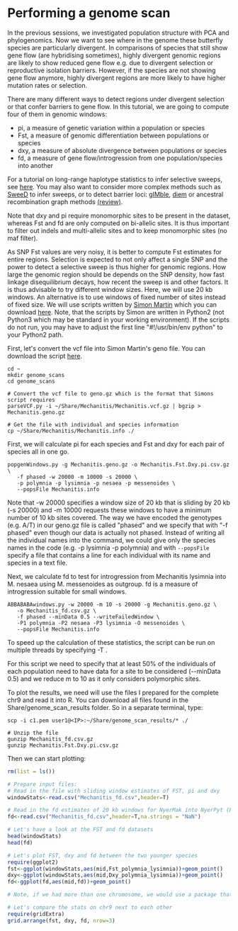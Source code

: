 # Performing a genome scan

In the previous sessions, we investigated population structure with PCA and phylogenomics. Now we want to see where in the genome these butterfly species are particularly divergent. In comparisons of species that still show gene flow (are hybridising sometimes), highly divergent genomic regions are likely to show reduced gene flow e.g. due to divergent selection or reproductive isolation barriers. However, if the species are not showing gene flow anymore, highly divergent regions are more likely to have higher mutation rates or selection.

There are many different ways to detect regions under divergent selection or that confer barriers to gene flow. In this tutorial, we are going to compute four of them in genomic windows:
- pi, a measure of genetic variation within a population or species
- Fst, a measure of genomic differentiation between populations or species
- dxy, a measure of absolute divergence between populations or species
- fd, a measure of gene flow/introgression from one population/species into another

For a tutorial on long-range haplotype statistics to infer selective sweeps, see [here](https://speciationgenomics.github.io/haplotypes/). You may also want to consider more complex methods such as [SweeD](https://academic.oup.com/mbe/article/30/9/2224/999783#74416771) to infer sweeps, or to detect barrier loci: [gIMble](https://europepmc.org/article/ppr/ppr564457), [diem](https://www.biorxiv.org/content/10.1101/2022.03.24.485605v3) or ancestral recombination graph methods [(review)](https://academic.oup.com/genetics/article/221/1/iyac044/6554197).

Note that dxy and pi require monomorphic sites to be present in the dataset, whereas Fst and fd are only computed on bi-allelic sites. It is thus important to filter out indels and multi-allelic sites and to keep monomorphic sites (no maf filter).

As SNP Fst values are very noisy, it is better to compute Fst estimates for entire regions. Selection is expected to not only affect a single SNP and the power to detect a selective sweep is thus higher for genomic regions. How large the genomic region should be depends on the SNP density, how fast linkage disequilibrium decays, how recent the sweep is and other factors. It is thus advisable to try different window sizes. Here, we will use 20 kb windows. An alternative is to use windows of fixed number of sites instead of fixed size. We will use scripts written by [Simon Martin](https://simonmartinlab.org/) which you can download [here](https://github.com/simonhmartin/genomics_general).
Note, that the scripts by Simon are written in Python2 (not Python3 which may be standard in your working environment). If the scripts do not run, you may have to adjust the first line "#!/usr/bin/env python" to your Python2 path.

First, let's convert the vcf file into Simon Martin's geno file. You can download the script [here](https://github.com/simonhmartin/genomics_general/raw/master/VCF_processing/parseVCF.py).

```shell
cd ~
mkdir genome_scans
cd genome_scans

# Convert the vcf file to geno.gz which is the format that Simons script requires
parseVCF.py -i ~/Share/Mechanitis/Mechanitis.vcf.gz | bgzip > Mechanitis.geno.gz

# Get the file with individual and species information
cp ~/Share/Mechanitis/Mechanitis.info ./
```

First, we will calculate pi for each species and Fst and dxy for each pair of species all in one go.
```shell
popgenWindows.py -g Mechanitis.geno.gz -o Mechanitis.Fst.Dxy.pi.csv.gz \
   -f phased -w 20000 -m 10000 -s 20000 \
   -p polymnia -p lysimnia -p nesaea -p messenoides \
   --popsFile Mechanitis.info
```

Note that -w 20000 specifies a window size of 20 kb that is sliding by 20 kb (-s 20000) and -m 10000 requests these windows to have a minimum number of 10 kb sites covered. The way we have encoded the genotypes (e.g. A/T) in our geno.gz file is called "phased" and we specify that with "-f phased" even though our data is actually not phased. Instead of writing all the individual names into the command, we could give only the species names in the code (e.g. -p lysimnia -p polymnia) and with `--popsFile` specify a file that contains a line for each individual with its name and species in a text file.

Next, we calculate fd to test for introgression from Mechanitis lysimnia into M. nesaea using M. messenoides as outgroup. fd is a measure of introgression suitable for small windows.

```shell
ABBABABAwindows.py -w 20000 -m 10 -s 20000 -g Mechanitis.geno.gz \
   -o Mechanitis_fd.csv.gz \
   -f phased --minData 0.5 --writeFailedWindow \
   -P1 polymnia -P2 nesaea -P3 lysimnia -O messenoides \
   --popsFile Mechanitis.info
```

To speed up the calculation of these statistics, the script can be run on multiple threads by specifying -T <thread number>.

For this script we need to specify that at least 50% of the individuals of each population need to have data for a site to be considered (-\-minData 0.5) and we reduce m to 10 as it only considers polymorphic sites.

To plot the results, we need will use the files I prepared for the complete chr9 and read it into R. You can download all files found in the Share/genome_scan_results folder. So in a separate terminal, type:

```shell
scp -i c1.pem user1@<IP>:~/Share/genome_scan_results/* ./

# Unzip the file
gunzip Mechanitis_fd.csv.gz
gunzip Mechanitis.Fst.Dxy.pi.csv.gz
```

Then we can start plotting:

```r
rm(list = ls())

# Prepare input files:
# Read in the file with sliding window estimates of FST, pi and dxy
windowStats<-read.csv("Mechanitis_fd.csv",header=T)

# Read in the fd estimates of 20 kb windows for NyerMak into NyerPyt (P1=PundPyt, P2=NyerPyt, P3=NyerMak, outgroup=Kivu cichlid)
fd<-read.csv("Mechanitis_fd.csv",header=T,na.strings = "NaN")

# Let's have a look at the FST and fd datasets
head(windowStats)
head(fd)

# Let's plot FST, dxy and fd between the two younger species
require(ggplot2)
fst<-ggplot(windowStats,aes(mid,Fst_polymnia_lysimnia))+geom_point()
dxy<-ggplot(windowStats,aes(mid,Dxy_polymnia_lysimnia))+geom_point()
fd<-ggplot(fd,aes(mid,fd))+geom_point()

# Note, if we had more than one chromosome, we would use a package that allows us to plot the chromosomes next to each other, like the manhattan R package.

# Let's compare the stats on chr9 next to each other
require(gridExtra)
grid.arrange(fst, dxy, fd, nrow=3)


```
